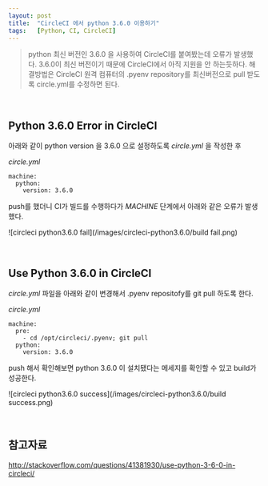 ```yaml
---
layout: post
title:  "CircleCI 에서 python 3.6.0 이용하기"
tags:   [Python, CI, CircleCI]
---
```


> python 최신 버전인 3.6.0 을 사용하여 CircleCI를 붙여봤는데 오류가 발생했다. 3.6.0이 최신 버전이기 때문에 CircleCI에서 아직 지원을 안 하는듯하다. 해결방법은 CircleCI 원격 컴퓨터의 .pyenv repository를 최신버전으로 pull 받도록 circle.yml를 수정하면 된다.  

<br/>  

## Python 3.6.0 Error in CircleCI  

아래와 같이 python version 을 3.6.0 으로 설정하도록 _circle.yml_ 을 작성한 후   

_circle.yml_  

```
machine:
  python:
    version: 3.6.0
```  

push를 했더니 CI가 빌드를 수행하다가 _MACHINE_ 단계에서 아래와 같은 오류가 발생했다.  

![circleci python3.6.0 fail](/images/circleci-python3.6.0/build fail.png)   

<br/>  

## Use Python 3.6.0 in CircleCI  

_circle.yml_ 파일을 아래와 같이 변경해서 .pyenv repositofy를 git pull 하도록 한다.  

_circle.yml_  

```
machine:
  pre:
    - cd /opt/circleci/.pyenv; git pull
  python:
    version: 3.6.0
```  

push 해서 확인해보면 python 3.6.0 이 설치됐다는 메세지를 확인할 수 있고 build가 성공한다.  

![circleci python3.6.0 success](/images/circleci-python3.6.0/build success.png)   

<br/>  

## 참고자료  

<http://stackoverflow.com/questions/41381930/use-python-3-6-0-in-circleci/>  
